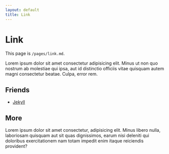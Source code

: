```yaml
---
layout: default
title: Link
---
```


# Link

This page is `/pages/link.md`.

Lorem ipsum dolor sit amet consectetur adipisicing elit. Minus ut non quo nostrum ab molestiae qui ipsa, aut id distinctio officiis vitae quisquam autem magni consectetur beatae. Culpa, error rem.

## Friends

* [Jekyll](https://jekyllrb.com/)

## More

Lorem ipsum dolor sit amet consectetur, adipisicing elit. Minus libero nulla, laboriosam quisquam aut sit quas dignissimos, earum nisi deleniti qui doloribus exercitationem nam totam impedit enim itaque reiciendis provident?
